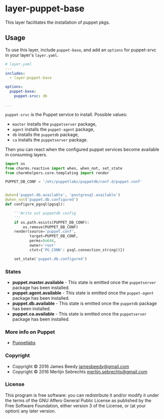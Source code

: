 # layer-puppet-base

This layer facilitates the installation of puppet pkgs.

## Usage

To use this layer, include `puppet-base`, and add an `options` for puppet-srvc in your layer's `layer.yaml`.

```yaml
# layer.yaml
---
includes:
  - layer:puppet-base

options:
  puppet-base:
    puppet-srvc: db

...
```

`puppet-srvc` is the Puppet service to install. Possible values:

- `master` installs the `puppetserver` package,
- `agent` installs the `puppet-agent` package,
- `db` installs the `puppetdb` package,
- `ca` installs the `puppetserver` package.

Then you can react when the configured puppet services become available in consuming layers.

```python
import os
from charms.reactive import when, when_not, set_state
from charmhelpers.core.templating import render

PUPPET_DB_CONF = '/etc/puppetlabs/puppetdb/conf.d/puppet.conf'


@when('puppet.db.available', 'postgresql.available')
@when_not('puppet.db.configured')
def configure_pgsql(pgsql):

    '''Write out puppetdb config
    '''
    if os.path.exists(PUPPET_DB_CONF):
        os.remove(PUPPET_DB_CONF)
    render(source='puppet.conf',
           target=PUPPET_DB_CONF,
           perms=0o644,
           owner='root'
           ctxt={'PG_CONN': psql.connection_string()})

    set_state('puppet.db.configured')
```

### States

- **puppet.master.available** - This state is emitted once the `puppetserver` package has been installed.
- **puppet.agent.available** - This state is emitted once the `puppet-agent` package has been installed.
- **puppet.db.available** - This state is emitted once the `puppetdb` package has been installed.
- **puppet.ca.available** - This state is emitted once the `puppetserver` package has been installed.

### More info on Puppet
* [Puppetlabs](https://puppet.com/)

### Copyright

- Copyright &copy; 2016 James Beedy <jamesbeedy@gmail.com>
- Copyright &copy; 2016 Merlijn Sebrechts <merlijn.sebrechts@gmail.com>

### License

This program is free software: you can redistribute it and/or modify
it under the terms of the GNU Affero General Public License as
published by the Free Software Foundation, either version 3 of the
License, or (at your option) any later version.
